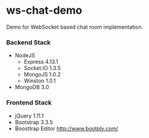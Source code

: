 # ws-chat-demo #
Demo for WebSocket based chat room implementation.

### Backend Stack
- NodeJS
  - Express 4.13.1
  - Socket.IO 1.3.5
  - MongoJS 1.0.2
  - Winston 1.0.1
- MongoDB 3.0

### Frontend Stack
- jQuery 1.11.1
- Bootstrap 3.3.5
- Boosttrap Editor http://www.bootply.com/

